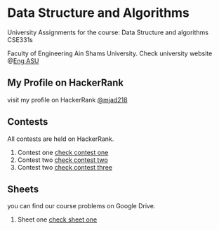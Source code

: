 # Data Structure and Algorithms
University Assignments for the course: Data Structure and algorithms CSE331s 

Faculty of Engineering Ain Shams University. Check university website @[Eng ASU](https://eng.asu.edu.eg)
## My Profile on HackerRank 
visit my profile on HackerRank [@mjad218](https://www.hackerrank.com/mjad218)

## Contests 
All contests are held on HackerRank. 
1. Contest one [check contest one](https://www.hackerrank.com/contests/cse331-l1-assignment/challenges)
2. Contest two [check contest two](https://www.hackerrank.com/contests/cse331-l2-report/challenges)
3. Contest two [check contest three](https://www.hackerrank.com/contests/cse331-l3-report/challenges)

## Sheets 
you can find our course problems on Google Drive. 
1. Sheet one [check sheet one](https://drive.google.com/file/d/1vbhDh3pncqtuD0IAzmXs2Y8F6Bw1s2Wa/view?usp=sharing)

